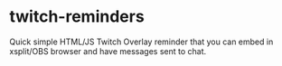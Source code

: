 # twitch-reminders
Quick simple HTML/JS Twitch Overlay reminder that you can embed in xsplit/OBS browser and have messages sent to chat.
